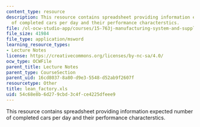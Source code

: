 ```yaml
---
content_type: resource
description: This resource contains spreadsheet providing information expected number
  of completed cars per day and their performance characterstics.
file: /ol-ocw-studio-app/courses/15-763j-manufacturing-system-and-supply-chain-design-spring-2005/54c68e8b6d279cbd3c4fce4225dfeee9_lean_factory.xls
file_size: 41984
file_type: application/msword
learning_resource_types:
- Lecture Notes
license: https://creativecommons.org/licenses/by-nc-sa/4.0/
ocw_type: OCWFile
parent_title: Lecture Notes
parent_type: CourseSection
parent_uid: 16cd8037-8a80-d9e3-5548-d52ab9f2607f
resourcetype: Other
title: lean_factory.xls
uid: 54c68e8b-6d27-9cbd-3c4f-ce4225dfeee9
---
```

This resource contains spreadsheet providing information expected number of completed cars per day and their performance characterstics.